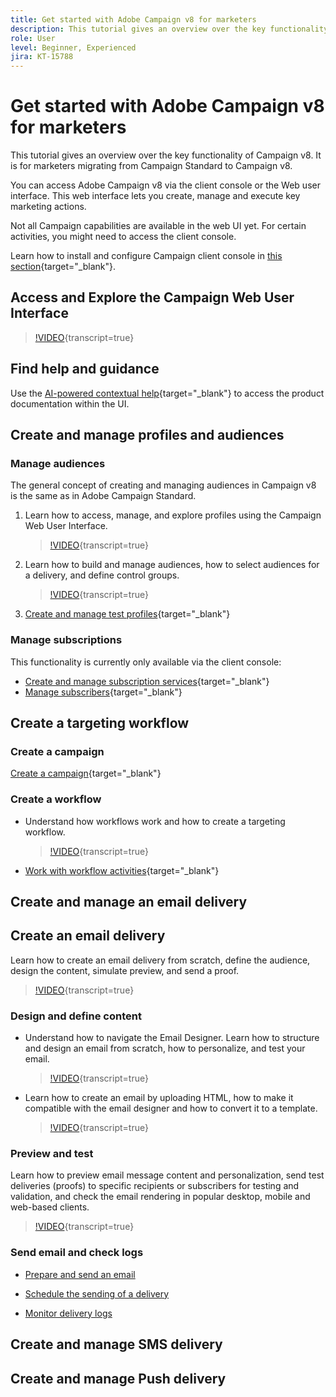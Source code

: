 ```yaml
---
title: Get started with Adobe Campaign v8 for marketers
description: This tutorial gives an overview over the key functionality of Campaign v8. It is for marketers migrating from Campaign Standard to Campaign v8.
role: User
level: Beginner, Experienced
jira: KT-15788
---
```


# Get started with Adobe Campaign v8 for marketers

This tutorial gives an overview over the key functionality of Campaign v8. It is for marketers migrating from Campaign Standard to Campaign v8.

You can access Adobe Campaign v8 via the client console or the Web user interface. This web interface lets you create, manage and execute key marketing actions. 

 Not all Campaign capabilities are available in the web UI yet. For certain activities, you might need to access the client console. 

Learn how to install and configure Campaign client console in [this section](https://experienceleague.adobe.com/en/docs/campaign/campaign-v8/new/connect){target="_blank"}.


## Access and Explore the Campaign Web User Interface

>[!VIDEO](https://video.tv.adobe.com/v/3427278?quality=12&learn=on){transcript=true}

## Find help and guidance

Use the [AI-powered contextual help](https://experienceleague.adobe.com/en/docs/campaign-web/v8/start/using-ai){target="_blank"} to access the product documentation within the UI. 


## Create and manage profiles and audiences

### Manage audiences

The general concept of creating and managing audiences in Campaign v8 is the same as in Adobe Campaign Standard.

1. Learn how to access, manage, and explore profiles using the Campaign Web User Interface.

    >[!VIDEO](https://video.tv.adobe.com/v/3427293?quality=12&learn=on){transcript=true}

2. Learn how to build and manage audiences, how to select audiences for a delivery, and define control groups.

    >[!VIDEO](https://video.tv.adobe.com/v/3425861?quality=12&learn=on){transcript=true}

3. [Create and manage test profiles](https://experienceleague.adobe.com/en/docs/campaign-web/v8/audiences/work-with-profiles/test-profiles){target="_blank"}

### Manage subscriptions

This functionality is currently only available via the client console: 

* [Create and manage subscription services](https://experienceleague.adobe.com/en/docs/campaign-web/v8/audiences/work-with-services/manage-services){target="_blank"}
* [Manage subscribers](https://experienceleague.adobe.com/en/docs/campaign-web/v8/audiences/work-with-services/manage-subscribers){target="_blank"}

## Create a targeting workflow

### Create a campaign 

[Create a campaign](https://experienceleague.adobe.com/docs/campaign-web/v8/campaigns/gs-campaigns.html?lang=en){target="_blank"}

### Create a workflow

* Understand how workflows work and how to create a targeting workflow.

    >[!VIDEO](https://video.tv.adobe.com/v/3425873?quality=12&learn=on){transcript=true}

* [Work with workflow activities](https://experienceleague.adobe.com/en/docs/campaign-web/v8/wf/design-workflows/about-activities){target="_blank"}

## Create and manage an email delivery

## Create an email delivery

Learn how to create an email delivery from scratch, define the audience, design the content, simulate preview, and send a proof.
  
>[!VIDEO](https://video.tv.adobe.com/v/3425866?quality=12&learn=on){transcript=true}

### Design and define content

* Understand how to navigate the Email Designer. Learn how to structure and design an email from scratch, how to personalize, and test your email.
  
    >[!VIDEO](https://video.tv.adobe.com/v/3425867?quality=12&learn=on){transcript=true}

* Learn how to create an email by uploading HTML, how to make it compatible with the email designer and how to convert it to a template.

    >[!VIDEO](https://video.tv.adobe.com/v/3427633?quality=12&learn=on){transcript=true}

### Preview and test

Learn how to preview email message content and personalization, send test deliveries (proofs) to specific recipients or subscribers for testing and validation, and check the email rendering in popular desktop, mobile and web-based clients.

>[!VIDEO](https://video.tv.adobe.com/v/3425862?quality=12&learn=on){transcript=true}

### Send email and check logs

* [Prepare and send an email](https://experienceleague.adobe.com/en/docs/campaign-web/v8/msg/email/monitor/prepare-send)
* [Schedule the sending of a delivery](https://experienceleague.adobe.com/en/docs/campaign-web/v8/msg/email/monitor/schedule-sending)

* [Monitor delivery logs](https://experienceleague.adobe.com/en/docs/campaign-web/v8/msg/email/monitor/delivery-logs)
  

## Create and manage SMS delivery

## Create and manage Push delivery

##


